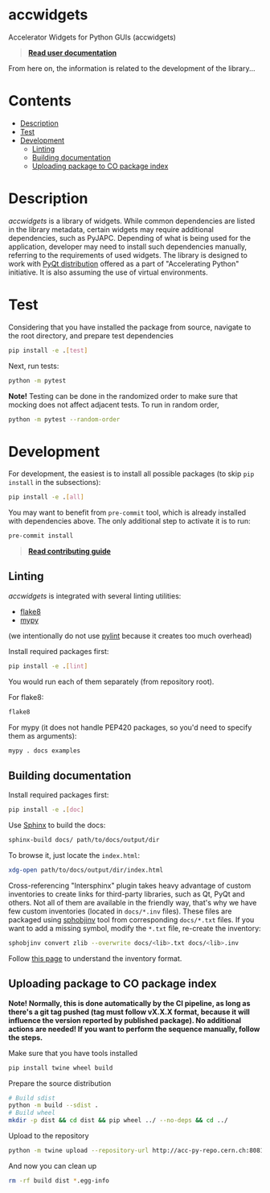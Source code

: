 # accwidgets

Accelerator Widgets for Python GUIs (accwidgets)

>
> **[Read user documentation](https://acc-py.web.cern.ch/gitlab/acc-co/accsoft/gui/accsoft-gui-pyqt-widgets/docs/stable)**
>

From here on, the information is related to the development of the library...

# Contents
- [Description](#description)
- [Test](#test)
- [Development](#development)
  - [Linting](#linting)
  - [Building documentation](#building-documentation)
  - [Uploading package to CO package index](#uploading-package-to-co-package-index)

# Description

*accwidgets* is a library of widgets. While common dependencies are listed in the library metadata,
certain widgets may require additional dependencies, such as PyJAPC. Depending of what is being used for
the application, developer may need to install such dependencies manually, referring to the requirements
of used widgets. The library is designed to work with [PyQt distribution](https://wikis.cern.ch/display/ACCPY/PyQt+distribution)
offered as a part of "Accelerating Python" initiative. It is also assuming the use of virtual
environments.

# Test

Considering that you have installed the package from source, navigate to the root directory,
and prepare test dependencies
```bash
pip install -e .[test]
```

Next, run tests:

```bash
python -m pytest
```

>
**Note!** Testing can be done in the randomized order to make sure that mocking does not
affect adjacent tests. To run in random order,
```bash
python -m pytest --random-order
```
>


# Development

For development, the easiest is to install all possible packages (to skip `pip install` in the
subsections):
```bash
pip install -e .[all]
```

You may want to benefit from `pre-commit` tool, which is already installed with dependencies above. The only additional
step to activate it is to run:
```bash
pre-commit install
```

>
> **[Read contributing guide](https://acc-py.web.cern.ch/gitlab/acc-co/accsoft/gui/accsoft-gui-pyqt-widgets/docs/stable/contrib/index.html)**
>

## Linting

*accwidgets* is integrated with several linting utilities:

- [flake8](https://pypi.org/project/flake8/)
- [mypy](https://pypi.org/project/mypy/)

(we intentionally do not use [pylint](https://pypi.org/project/pylint/) because it creates too
much overhead)

Install required packages first:
```bash
pip install -e .[lint]
```

You would run each of them separately (from repository root).

For flake8:
```bash
flake8
```

For mypy (it does not handle PEP420 packages, so you'd need to specify them as arguments):
```bash
mypy . docs examples
```

## Building documentation

Install required packages first:
```bash
pip install -e .[doc]
```

Use [Sphinx](http://www.sphinx-doc.org/en/master/) to build the docs:
```bash
sphinx-build docs/ path/to/docs/output/dir
```

To browse it, just locate the `index.html`:
```bash
xdg-open path/to/docs/output/dir/index.html
```

Cross-referencing "Intersphinx" plugin takes heavy advantage of custom inventories
to create links for third-party libraries, such as Qt, PyQt and others. Not all of them
are available in the friendly way, that's why we have few custom inventories (located in
`docs/*.inv` files). These files are packaged using [sphobjinv](https://pypi.org/project/sphobjinv/)
tool from corresponding `docs/*.txt` files. If you want to add a missing symbol, modify
the `*.txt` file, re-create the inventory:
```bash
sphobjinv convert zlib --overwrite docs/<lib>.txt docs/<lib>.inv
```

Follow [this page](https://sphobjinv.readthedocs.io/en/v2.0/syntax.html) to understand the inventory
format.

## Uploading package to CO package index

**Note! Normally, this is done automatically by the CI pipeline, as long as there's a git tag pushed
(tag must follow vX.X.X format, because it will influence the version reported by published package).
No additional actions are needed! If you want to perform the sequence manually, follow the steps.**

Make sure that you have tools installed
```bash
pip install twine wheel build
```
Prepare the source distribution
```bash
# Build sdist
python -m build --sdist .
# Build wheel
mkdir -p dist && cd dist && pip wheel ../ --no-deps && cd ../
```

Upload to the repository
```bash
python -m twine upload --repository-url http://acc-py-repo.cern.ch:8081/repository/py-release-local/ -u py-service-upload dist/*
```

And now you can clean up
```bash
rm -rf build dist *.egg-info
```
